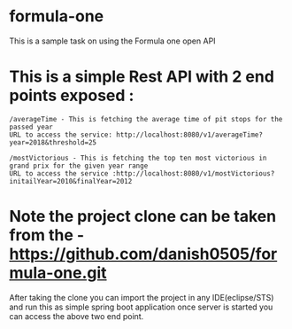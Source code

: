 # formula-one
This is a sample task on using the Formula one open API

# This is a simple Rest API with 2 end points exposed :
	/averageTime - This is fetching the average time of pit stops for the passed year
	URL to access the service: http://localhost:8080/v1/averageTime?year=2018&threshold=25
	
	/mostVictorious - This is fetching the top ten most victorious in grand prix for the given year range
	URL to access the service :http://localhost:8080/v1/mostVictorious?initailYear=2010&finalYear=2012
	
# Note the project clone can be taken from the -  https://github.com/danish0505/formula-one.git
  After taking the clone you can import the project in any IDE(eclipse/STS) and run this as simple spring boot application
  once server is started you can access the above two end point.	
